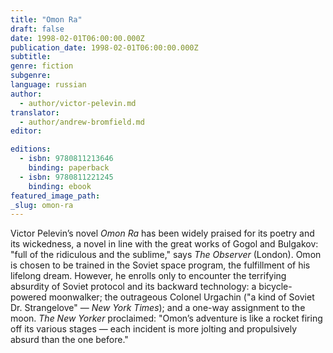 ```yaml
---
title: "Omon Ra"
draft: false
date: 1998-02-01T06:00:00.000Z
publication_date: 1998-02-01T06:00:00.000Z
subtitle:
genre: fiction
subgenre:
language: russian
author:
  - author/victor-pelevin.md
translator:
  - author/andrew-bromfield.md
editor:

editions:
  - isbn: 9780811213646
    binding: paperback
  - isbn: 9780811221245
    binding: ebook
featured_image_path:
_slug: omon-ra
---
```


Victor Pelevin’s novel _Omon Ra_ has been widely praised for its poetry and its wickedness, a novel in line with the great works of Gogol and Bulgakov: "full of the ridiculous and the sublime," says _The Observer_ (London). Omon is chosen to be trained in the Soviet space program, the fulfillment of his lifelong dream. However, he enrolls only to encounter the terrifying absurdity of Soviet protocol and its backward technology: a bicycle-powered moonwalker; the outrageous Colonel Urgachin ("a kind of Soviet Dr. Strangelove" — _New York Times_); and a one-way assignment to the moon. _The New Yorker_ proclaimed: "Omon’s adventure is like a rocket firing off its various stages — each incident is more jolting and propulsively absurd than the one before."

